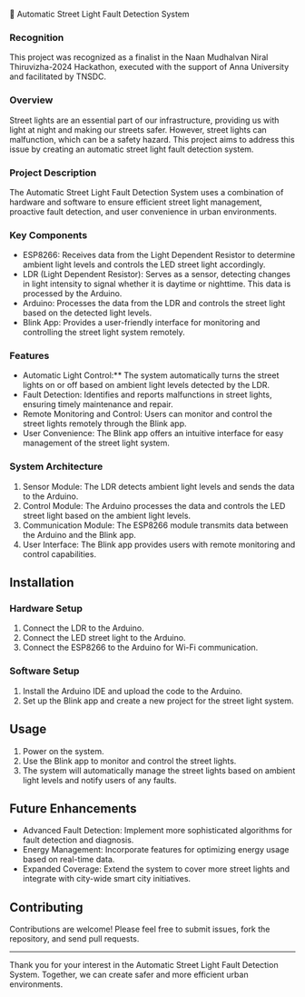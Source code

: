 🌆 Automatic Street Light Fault Detection System

### Recognition

This project was recognized as a finalist in the Naan Mudhalvan Niral Thiruvizha-2024 Hackathon, executed with the support of Anna University and facilitated by TNSDC.


### Overview

Street lights are an essential part of our infrastructure, providing us with light at night and making our streets safer. However, street lights can malfunction, which can be a safety hazard. This project aims to address this issue by creating an automatic street light fault detection system.

### Project Description

The Automatic Street Light Fault Detection System uses a combination of hardware and software to ensure efficient street light management, proactive fault detection, and user convenience in urban environments.

### Key Components

- ESP8266: Receives data from the Light Dependent Resistor to determine ambient light levels and controls the LED street light accordingly.
- LDR (Light Dependent Resistor): Serves as a sensor, detecting changes in light intensity to signal whether it is daytime or nighttime. This data is processed by the Arduino.
- Arduino: Processes the data from the LDR and controls the street light based on the detected light levels.
- Blink App: Provides a user-friendly interface for monitoring and controlling the street light system remotely.

### Features

- Automatic Light Control:** The system automatically turns the street lights on or off based on ambient light levels detected by the LDR.
- Fault Detection: Identifies and reports malfunctions in street lights, ensuring timely maintenance and repair.
- Remote Monitoring and Control: Users can monitor and control the street lights remotely through the Blink app.
- User Convenience: The Blink app offers an intuitive interface for easy management of the street light system.

### System Architecture

1. Sensor Module: The LDR detects ambient light levels and sends the data to the Arduino.
2. Control Module: The Arduino processes the data and controls the LED street light based on the ambient light levels.
3. Communication Module: The ESP8266 module transmits data between the Arduino and the Blink app.
4. User Interface: The Blink app provides users with remote monitoring and control capabilities.

## Installation

### Hardware Setup

1. Connect the LDR to the Arduino.
2. Connect the LED street light to the Arduino.
3. Connect the ESP8266 to the Arduino for Wi-Fi communication.

### Software Setup

1. Install the Arduino IDE and upload the code to the Arduino.
2. Set up the Blink app and create a new project for the street light system.

## Usage

1. Power on the system.
2. Use the Blink app to monitor and control the street lights.
3. The system will automatically manage the street lights based on ambient light levels and notify users of any faults.

## Future Enhancements

- Advanced Fault Detection: Implement more sophisticated algorithms for fault detection and diagnosis.
- Energy Management: Incorporate features for optimizing energy usage based on real-time data.
- Expanded Coverage: Extend the system to cover more street lights and integrate with city-wide smart city initiatives.

## Contributing

Contributions are welcome! Please feel free to submit issues, fork the repository, and send pull requests.

---

Thank you for your interest in the Automatic Street Light Fault Detection System. Together, we can create safer and more efficient urban environments.
